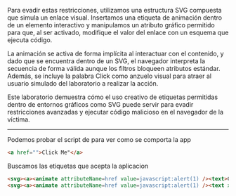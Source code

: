 Para evadir estas restricciones, utilizamos una estructura SVG compuesta que simula un enlace visual. Insertamos una etiqueta de animación dentro de un elemento interactivo y manipulamos un atributo gráfico permitido para que, al ser activado, modifique el valor del enlace con un esquema que ejecuta código.

La animación se activa de forma implícita al interactuar con el contenido, y dado que se encuentra dentro de un SVG, el navegador interpreta la secuencia de forma válida aunque los filtros bloqueen atributos estándar. Además, se incluye la palabra Click como anzuelo visual para atraer al usuario simulado del laboratorio a realizar la acción.

Este laboratorio demuestra cómo el uso creativo de etiquetas permitidas dentro de entornos gráficos como SVG puede servir para evadir restricciones avanzadas y ejecutar código malicioso en el navegador de la víctima.

-----

Podemos probar el script de para ver como se comporta la app

```html
<a href="">Click Me"</a>
```

Buscamos las etiquetas que acepta la aplicacion

```html
<svg><a><animate attributeName=href value=javascript:alert(1) /><text>Click me!</text></a>
<svg><a><animate attributeName=href value=javascript:alert(1) /><text x=30 y=30>Click me!</text></a>
```

